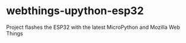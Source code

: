 # webthings-upython-esp32
Project flashes the ESP32 with the latest MicroPython and Mozilla Web Things
